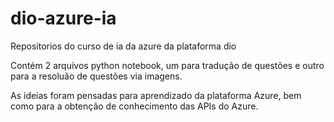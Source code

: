 # dio-azure-ia
Repositorios do curso de ia da azure da plataforma dio

Contém 2 arquivos python notebook, um para tradução de questões e outro para a resoluão de questões via imagens.

As ideias foram pensadas para aprendizado da plataforma Azure, bem como para a obtenção de conhecimento das APIs do Azure.
